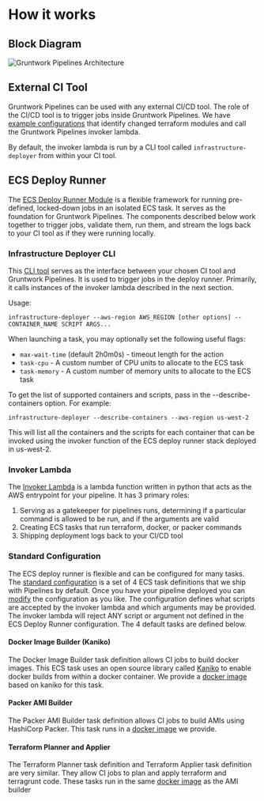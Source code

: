 # How it works

## Block Diagram

![Gruntwork Pipelines Architecture](/img/guides/build-it-yourself/pipelines/tftg-pipeline-architecture.png)

## External CI Tool

Gruntwork Pipelines can be used with any external CI/CD tool. The role of the CI/CD tool is to trigger jobs
inside Gruntwork Pipelines. We have [example configurations](https://github.com/gruntwork-io/terraform-aws-service-catalog/tree/master/examples/for-production/infrastructure-live/_ci/scripts)
that identify changed terraform modules and call the Gruntwork Pipelines invoker lambda.

By default, the invoker lambda is run by a CLI tool called `infrastructure-deployer` from within your CI tool.

## ECS Deploy Runner

The [ECS Deploy Runner Module](https://github.com/gruntwork-io/terraform-aws-ci/tree/main/modules/ecs-deploy-runner)
is a flexible framework for running pre-defined, locked-down jobs in an isolated
ECS task. It serves as the foundation for Gruntwork Pipelines.
The components described below work together to trigger jobs, validate them, run them, and stream
the logs back to your CI tool as if they were running locally.

### Infrastructure Deployer CLI

This [CLI tool](https://github.com/gruntwork-io/terraform-aws-ci/tree/main/modules/infrastructure-deployer)
serves as the interface between your chosen CI tool and Gruntwork Pipelines. It is used to trigger
jobs in the deploy runner. Primarily, it calls instances of the invoker lambda described in the next section.

Usage:

`infrastructure-deployer --aws-region AWS_REGION [other options] -- CONTAINER_NAME SCRIPT ARGS...`

When launching a task, you may optionally set the following useful flags:

- `max-wait-time` (default 2h0m0s) - timeout length for the action
- `task-cpu` - A custom number of CPU units to allocate to the ECS task
- `task-memory` - A custom number of memory units to allocate to the ECS task

To get the list of supported containers and scripts, pass in the --describe-containers option. For example:

`infrastructure-deployer --describe-containers --aws-region us-west-2`

This will list all the containers and the scripts for each container that can be invoked using the invoker function of
the ECS deploy runner stack deployed in us-west-2.


### Invoker Lambda

The [Invoker Lambda](https://github.com/gruntwork-io/terraform-aws-ci/blob/main/modules/ecs-deploy-runner/main_lambda.tf)
is a lambda function written in python that acts as the AWS entrypoint for your pipeline.
It has 3 primary roles:

1. Serving as a gatekeeper for pipelines runs, determining if a particular command is allowed to be run, and if the arguments are valid
2. Creating ECS tasks that run terraform, docker, or packer commands
3. Shipping deployment logs back to your CI/CD tool

### Standard Configuration

The ECS deploy runner is flexible and can be configured for many tasks.  The [standard configuration](https://github.com/gruntwork-io/terraform-aws-ci/tree/main/modules/ecs-deploy-runner-standard-configuration)
is a set of 4 ECS task definitions that we ship with Pipelines by default.
Once you have your pipeline deployed you can [modify](../maintain/extending.md) the configuration as you like.
The configuration defines what scripts are accepted by the invoker lambda and which arguments may be provided. The invoker lambda
will reject ANY script or argument not defined in the ECS Deploy Runner configuration.
The 4 default tasks are defined below.

#### Docker Image Builder (Kaniko)

The Docker Image Builder task definition allows CI jobs to build docker images.
This ECS task uses an open source library called [Kaniko](https://github.com/GoogleContainerTools/kaniko) to enable docker builds from within a docker container.
We provide a [docker image](https://github.com/gruntwork-io/terraform-aws-ci/tree/main/modules/ecs-deploy-runner/docker/kaniko) based on kaniko for this task.

#### Packer AMI Builder

The Packer AMI Builder task definition allows CI jobs to build AMIs using HashiCorp Packer. This task runs in
a [docker image](https://github.com/gruntwork-io/terraform-aws-ci/tree/main/modules/ecs-deploy-runner/docker/deploy-runner) we provide.

#### Terraform Planner and Applier

The Terraform Planner task definition and Terraform Applier task definition are very similar. They allow CI jobs to
plan and apply terraform and terragrunt code. These tasks run in the same [docker image](https://github.com/gruntwork-io/terraform-aws-ci/tree/main/modules/ecs-deploy-runner/docker/deploy-runner)
as the AMI builder


<!-- ##DOCS-SOURCER-START
{
  "sourcePlugin": "local-copier",
  "hash": "1e0f539806f53d2a995b9017e08eb3ae"
}
##DOCS-SOURCER-END -->
